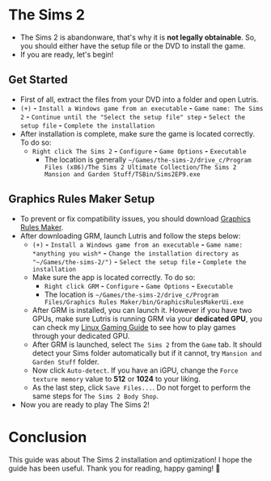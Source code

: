 # The Sims 2
- The Sims 2 is abandonware, that's why it is **not legally obtainable**. So, you should either have the setup file or the DVD to install the game.
- If you are ready, let's begin!
## Get Started
- First of all, extract the files from your DVD into a folder and open Lutris.
- `(+)` **-** `Install a Windows game from an executable` **-** `Game name: The Sims 2` **-** `Continue until the "Select the setup file" step` **-** `Select the setup file` **-** `Complete the installation`
- After installation is complete, make sure the game is located correctly. To do so:
  - `Right click The Sims 2` **-** `Configure` **-** `Game Options` **-** `Executable`
    - The location is generally `~/Games/the-sims-2/drive_c/Program Files (x86)/The Sims 2 Ultimate Collection/The Sims 2 Mansion and Garden Stuff/TSBin/Sims2EP9.exe` 
## Graphics Rules Maker Setup
- To prevent or fix compatibility issues, you should download [Graphics Rules Maker](https://www.simsnetwork.com/tools/graphics-rules-maker).
- After downloading GRM, launch Lutris and follow the steps below:
  - `(+)` **-** `Install a Windows game from an executable` **-** `Game name: *anything you wish*` **-** `Change the installation directory as "~/Games/the-sims-2/")` **-** `Select the setup file` **-** `Complete the installation`
  - Make sure the app is located correctly. To do so:
    - `Right click GRM` **-** `Configure` **-** `Game Options` **-** `Executable`
    - The location is `~/Games/the-sims-2/drive_c/Program Files/Graphics Rules Maker/bin/GraphicsRulesMakerUi.exe`
  - After GRM is installed, you can launch it. However if you have two GPUs, make sure Lutris is running GRM via your **dedicated GPU**, you can check my [Linux Gaming Guide](https://github.com/cagla-su/Linux-Gaming-Guide?tab=readme-ov-file#hybrid-graphics) to see how to play games through your dedicated GPU.
  - After GRM is launched, select `The Sims 2` from the `Game` tab. It should detect your Sims folder automatically but if it cannot, try `Mansion and Garden Stuff` folder.
  - Now click `Auto-detect`. If you have an iGPU, change the `Force texture memory` value to **512** or **1024** to your liking.
  - As the last step, click `Save Files...`. Do not forget to perform the same steps for `The Sims 2 Body Shop`.
- Now you are ready to play The Sims 2!
# Conclusion
This guide was about The Sims 2 installation and optimization! I hope the guide has been useful. Thank you for reading, happy gaming! 🐧
